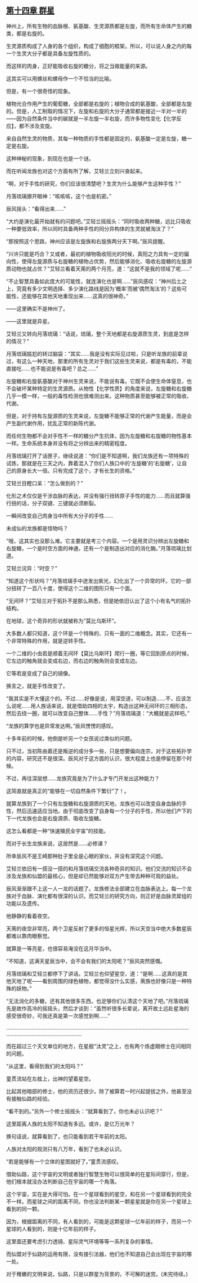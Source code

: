 ## [第十四章 群星](https://www.xxbiquge.com/11_11207/9110845.html)


  神州上，所有生物的血脉根、氨基酸、生灵源质都是左旋，而所有生命体产生的糖类，都是右旋的。

  生灵源质构成了人身的各个组织，构成了细胞的框架。所以，可以说人身之内的每一个生灵大分子都是具备左旋性质的。

  而这样的肉身，正好能吸收右旋的糖分，将之当做能量的来源。

  这其实可以用螺丝和螺母作一个不恰当的比喻。

  但是，有一个很奇怪的现象。

  植物光合作用产生的葡萄糖，全部都是右旋的；植物合成的氨基酸，全部都是左旋的。但是，人工制取的情况下，左旋和右旋的大分子通常都是接近一半对一半的——因为自然条件当中的碳就是一半左旋一半右旋，而许多物性变化【化学反应】，都不涉及变旋。

  来自自然生灵的物质，其每一种物质的手性都是固定的，氨基酸一定是左旋，糖一定是右旋。

  这种神秘的现象，到现在也是一个谜。

  而在听闻龙族也对这个方面有所了解，艾轻兰立刻兴奋起来。

  “啊，对于手性的研究，你们应该很清楚吧？生灵为什么能够产生这种手性？”

  月落琉璃挪开眼神：“咳咳咳，这个也是机密。”

  辰风摇头：“看得出来……”

  “大约是演化最开始就有的问题吧。”艾轻兰摇摇头：“同时吸收两种糖，远比只吸收一种要低效率，所以同时具备两种手性的同分异构体的生灵就被淘汰了？”

  “那按照这个思路，神州应该是左旋族和右旋族两分天下啊。”辰风提醒。

  “兴许只能是巧合？又或者，最初的植物吸收阳光的时候，真阳之力具有一定的偏向性，使得左旋源质与右旋糖的植物占优势，然后能够消化、吸收右旋糖的左旋源质动物也就占优？”艾轻兰看着天萳的两个月亮，道：“这就不是我的领域了呢……”

  “不止智慧具备如此庞大的可能性，就连演化也是啊……”辰风感叹：“神州后土之上，究竟有多少文明选择、多少演化路线是因为‘概率’而被‘偶然淘汰’的？这些可能性，还能够在其他天地重现出来……这真的很神奇。”

  ——这里确实不是神州了。

  ——这里就是异星。

  艾轻兰又转向月落琉璃：“话说，琉璃，整个天地都是右旋源质生灵，到底是怎样的情况？”

  月落琉璃尴尬的转过脑袋：“其实……我是没有实际见过啦，只是听龙族的前辈说过，有这么一种天地，那里的所有生灵对于我们这些生灵来说，都是有毒的，不能直接吃……也不能说是有毒吧？总之……”

  左旋糖和右旋氨基酸对于神州生灵来说，不能说有毒。它既不会使生命体窒息，也不会破坏某种特定的生灵源质。从物性【化学性质】的角度来说，左旋糖和右旋糖几乎一模一样，一般的毒性检测也很难测出来。这种物质甚至能够被正常的吸收、代谢。

  但是，对于持有左旋源质的生灵来说，左旋糖不能够正常的代谢产生能量，而是会产生副代谢作用，扰乱正常的新陈代谢。

  而任何生物都不会对手性不一样的糖分产生抗体，因为左旋糖和右旋糖的物性基本一样。生命系统本身并没有将之分辨出来的精密程度。

  月落琉璃打开了话匣子，继续说道：“你们是不知道啊，我们龙族还有一项特殊的试炼，那就是在三天之内，靠着混入了你们人族口中的‘左旋糖’的‘右旋糖’，让自己的原身长大一倍。只有完成了这个，才有长生的资格。”

  艾轻兰目瞪口呆：“怎么做到的？”

  化形之术仅仅是干涉血脉的表达，并没有强行扭转原子手性的能力……而且就算强行扭的话，分子双键、三键就必须断裂。

  一瞬间改变自己肉身当中所有大分子的手性……

  未成仙的龙族都是怪物吗？

  “哦，这其实也没那么难。它主要就是考三个内容。一个是用灵识分辨出左旋糖和右旋糖，一个是时空方面的神通，还有一个是制造出对应的消化酶。”月落琉璃比划道。

  艾轻兰诧异：“时空？”

  “知道这个形状吗？”月落琉璃手中迸发出紫光，幻化出了一个异常的环。它的一部分扭转了一百八十度，使得这个二维的图形只有一个面。

  “无间环？”艾轻兰对于拓扑不是那么熟悉，但是她依旧认出了这个小有名气的拓扑结构。

  在地球，这个奇异的形状就被称为“莫比乌斯环”。

  大多数人都只知道，这个环是一个特殊的、只有一面的二维概念。其实，它还有一个非常特殊的作用，就是逆转手性。

  一个二维的小虫若是顺着无间环【莫比乌斯环】爬行一圈，等它回到原点的时候，它左边的触角就会变成右边，而右边的触角则会变成左边。

  它等若是变成了自己的镜像。

  换言之，就是手性改变了。

  “我其实是不大懂这个的。不过……好像是说，用深空道，可以制造……不，应该怎么说呢……用人族话来说，就是借助四相的太宇，构造出这种无间环的三相形态，然后去绕一圈，就可以改变自己整体……手性？”月落琉璃道：“大概就是这样吧。”

  “龙族的算学也是异常发达啊。”辰风愣愣的感叹。

  十多年前的时候，他倒是听另一个女孩说过类似的问题。

  只不过，当初陈由嘉还是叛逆的成分多一些，只是想要偏向连宗，对于这些拓扑学的内容，研究还不是很深。辰风对于这方面的认识，很大程度上也是停留在那个时候。

  不过，再往深层想……龙族究竟是为了什么才专门开发出这种能力？

  这简直就是真正的“能够在一切自然条件下繁衍”了！。

  就算龙族到了一个只有左旋糖和右旋源质的天地，龙族也可以改变自身血脉的手性，然后迅速适应当地。由于彻底改变了自身每一个分子的手性，所以他们产下的下一代龙族也会是右旋源质、吸收左旋糖。

  这怎么看都是一种“快速殖民全宇宙”的技能。

  而对于长生龙族来说，这居然是……必修课？

  所幸辰风不是王崎那种肚子里全是心眼的家伙，并没有深究这个问题。

  艾轻兰依旧有一搭没一搭的和月落琉璃交流各种奇异的知识。他们交流的知识不会涉及龙族和仙盟的最核心，但是却已然能够对双方产生带去种种可观的益处。

  辰风渐渐跟不上这一人一龙的话题了。龙族修法全部建立在血脉表达上。每一个龙族对于血脉、演化都有很深的认识。而艾轻兰的研究方向，则正好是血脉灵犀组的功能以及遗传。

  他静静的看着夜空。

  天萳的夜空非常亮，两个卫星反射了更多的恒星光辉，所以天空当中绝大多数星辰都难以靠肉眼察觉。

  就算是一等亮星，也很容易淹没在这月华当中。

  “不知道，这满天星辰当中，会不会有我们的太阳呢？”辰风突然感慨。

  月落琉璃和艾轻兰都停下了讲话。艾轻兰也仰望星空，道：“是啊……这真的是其他天地了呢——看到周围的绿色植物，都觉得没什么实感，萳族也好像只是一种特殊的妖物。”

  “无法消化的多糖，还有其他很多东西，也足够你们认清这个天地了吧。”月落琉璃先是故作高冷的摇摇头，然后才谈到：“虽然听很多长辈说，离开故土远赴星海的感受很奇妙，可我还真是第一次感觉到啊……”

  …………………………………………………………………………………………………………………………………………………………

  而在超过三个天文单位的地方，在星舰“汰灵”之上，也有两个炼虚期修士在问相同的问题。

  “从这里，看得到我们的太阳吗？”

  童贯流站在左舷上，出神的望着星空。

  比起其他暗部的修士，他的资历还很少。除了被算君一时兴起提拔之外，他甚至没有接触仙路的经验。

  “看不到的。”另外一个修士摇摇头：“就算看到了，你也未必认识吧？”

  这里距离人族的太阳不知道有多远。或许，是亿万光年？

  换句话说，就算看到了，也只能看到若干年前的太阳。

  人族对太阳的观测只有八万年，看到了也未必认识。

  “若是能够有一个立体的星图就好了。”童贯流感叹。

  借助仙路，这个宇宙的文明或者独行智慧生物可以很简单的在星际间穿行，但是，他们根本就没办法判断自己在宇宙的哪一个角落。

  这个宇宙，实在是大得可怕。在一个星球看到的星空，和在另一个星球看到的完全不一样。而星球之间的距离不同，你也没法判断某一颗星星就是你在另一个星球上看到的同一颗。

  因为，根据距离的不同，有人看到的，可能是这颗星球一亿年前的样子，而另一个星球的人看到的，则是十亿年前的样子。

  这里面还要考虑引力透镜、星际灵气环境等等一系列复杂的事情。

  而仙盟对于仙路的运用有限，没有接引法器，他们也不知道自己会出现在宇宙的哪一处。

  对于稚嫩的文明来说，仙路，只是以群星为背景的，不可解的迷宫。(未完待续。)
